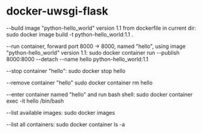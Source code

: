 # docker-uwsgi-flask

--build image "python-hello_world" version 1.1 from dockerfile in current dir:
sudo docker image build -t python-hello_world:1.1 .

--run container, forward port 8000 -> 8000, named "hello", using image "python-hello_world" version 1.1:
sudo docker container run --publish 8000:8000 --detach --name hello python-hello_world:1.1

--stop container "hello":
sudo docker stop hello

--remove container "hello"
sudo docker container rm hello

--enter container named "hello" and run bash shell:
sudo docker container exec -it hello /bin/bash

--list available images:
sudo docker images

--list all containers:
sudo docker container ls -a
